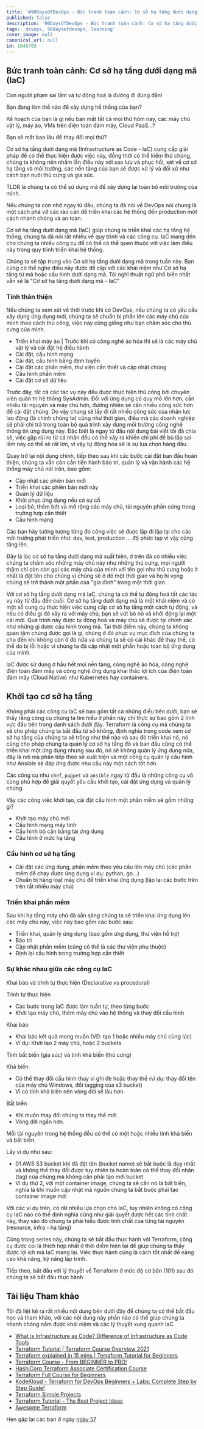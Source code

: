 ```yaml
---
title: '#90DaysOfDevOps - Bức tranh toàn cảnh: Cơ sở hạ tầng dưới dạng mã (IaC) - Ngày 56'
published: false
description: '90DaysOfDevOps - Bức tranh toàn cảnh: Cơ sở hạ tầng dưới dạng mã (IaC)'
tags: 'devops, 90daysofdevops, learning'
cover_image: null
canonical_url: null
id: 1048709
---
```


## Bức tranh toàn cảnh: Cơ sở hạ tầng dưới dạng mã (IaC)

Con người phạm sai lầm và tự động hoá là đường đi đúng đắn!

Bạn đang làm thế nào để xây dựng hế thống của bạn?

Kế hoạch của bạn là gì nếu bạn mất tất cả mọi thứ hôm nay, các máy chủ vật lý, máy ảo, VMs trên điện toán đám mây, Cloud PaaS...?

Bạn sẽ mất bao lâu để thay đổi mọi thứ?

Cơ sở hạ tầng dưới dạng mã (Infrastructure as Code - IaC) cung cấp giải pháp để có thể thực hiện được việc này, đồng thời có thể kiểm thử chúng, chúng ta không nên nhầm lẫn điều này với sao lưu và phục hồi, xét về cơ sở hạ tầng và môi trường, các nền tảng của bạn sẽ được xử lý và đối xử như cách bạn nuôi thú cưng và gia xúc. 

TLDR là chúng ta có thể sử dụng mã để xây dựng lại toàn bộ môi trường của mình.

Nếu chúng ta còn nhớ ngay từ đầu, chúng ta đã nói về DevOps nói chung là một cách phá vỡ các rào cản để triển khai các hệ thống đến production một cách nhanh chóng và an toàn.

Cơ sở hạ tầng dưới dạng mã (IaC) giúp chúng ta triển khai các hạ tầng hệ thống, chúng ta đã nói rất nhiều về quy trình và các công cụ. IaC mang đến cho chúng ta nhiều công cụ để có thể có thể quen thuộc với việc làm điều này trong quy trình triển khai hệ thống.

Chúng ta sẽ tập trung vào Cơ sở hạ tầng dưới dạng mã trong tuần này. Bạn cũng có thể nghe điều này được đề cập với các khái niệm như Cơ sở hạ tầng từ mã hoặc cấu hình dưới dạng mã. Tôi nghĩ thuật ngữ phổ biến nhất vẫn sẽ là "Cơ sở hạ tầng dưới dạng mã - IaC"
### Tính thân thiện

Nếu chúng ta xem xét về thời trước khi có DevOps, nếu chúng ta có yêu cầu xây dựng ứng dụng mới, chúng ta sẽ chuẩn bị phần lớn các máy chủ của mình theo cách thủ công, việc này cũng giống như bạn chăm sóc cho thú cưng của mình.

- Triển khai máy ảo | Trước khi có công nghệ ảo hóa thì sẽ là các máy chủ vật lý và cài đặt hệ điều hành
- Cài đặt, cấu hình mạng
- Cài đặt, cấu hình bảng định tuyến
- Cài đặt các phần mềm, thư viện cần thiết và cập nhật chúng
- Cấu hình phần mềm
- Cài đặt cơ sở dữ liệu

Trước đây, tất cả các tác vụ này đều được thực hiện thủ công bởi chuyên viên quản trị hệ thống SysAdmin. Đối với ứng dụng có quy mô lớn hơn, cần nhiều tài nguyên và máy chủ hơn, đương nhiên sẽ cần nhiều công sức hơn để cài đặt chúng. Do vậy chúng sẽ lấy đi rất nhiều công sức của nhân lực lao động (là chính chúng ta) cũng như thời gian, điều mà các doanh nghiệp sẽ phải chi trả trong toàn bộ quá trình xây dựng môi trường công nghệ thông tin ứng dụng này. Đặc biệt là ngay từ đầu nội dung bài viết tôi đã chia sẻ, việc gặp rủi ro từ cá nhân đều có thể xảy ra khiến chi phí để bù lấp sai lầm này có thể sẽ rất lơn, vì vậy tự động hóa sẽ là sự lựa chọn hàng đầu.

Quay trở lại nội dung chính, tiếp theo sau khi các bước cài đặt ban đầu hoàn thiện, chúng ta vẫn còn cần tiến hành bảo trì, quản lý và vận hành các hệ thống máy chủ nói trên, bao gồm:

- Cập nhật các phiên bản mới
- Triển khai các phiên bản mới này
- Quản lý dữ liệu
- Khôi phục ứng dụng nếu có sự cố
- Loại bỏ, thêm bớt và mở rộng các máy chủ, tài nguyên phần cứng trong trường hợp cần thiết
- Cấu hình mạng

Các bạn hãy tưởng tượng từng đó công việc sẽ được lặp đi lặp lại cho các môi trường phát triển như: dev, test, production ... độ phức tạp vì vậy cũng tăng lên.

Đây là lúc cơ sở hạ tầng dưới dạng mã xuất hiện, ở trên đã có nhiều việc chúng ta chăm sóc những máy chủ này như những thú cưng, mọi người thậm chí còn còn gọi các máy chủ của mình với tên gọi như thú cưng hoặc ít nhất là đặt tên cho chúng vì chúng sẽ ở đó một thời gian và họ hi vọng chúng sẽ trở thành một phần của "gia đình" trong một thời gian.

Với cơ sở hạ tầng dưới dạng mã IaC, chúng ta có thể tự động hoá tất các tác vụ này từ đầu đến cuối.  Cơ sở hạ tầng dưới dạng mã là một khái niệm và có một số cung cụ thực hiện việc cung cấp cơ sở hạ tầng một cách tự động, và nếu có điều gì đó xảy ra với máy chủ, bạn sẽ vứt bỏ nó và khởi động lại một cái mới. Quá trình này được tự động hoá và máy chủ sẽ được tại chính xác như những gì được cấu hình trong mã. Tại thời điểm này, chúng ta không quan tâm chúng được gọi là gì, chúng ở đó phục vụ mục đích của chúng ta cho đến khi không còn ở đó nữa và chúng ta sẽ có cái khác để thay thế, có thể do bị lỗi hoặc vì chúng ta đã cập nhật một phần hoặc toàn bộ ứng dụng của mình.

IaC được sử dụng ở hầu hết mọi nền tảng, công nghệ ảo hóa, công nghệ điện toán đám mấy và công nghệ ứng dụng khai thác lợi ích của điện toán đám mây (Cloud Native) như Kubernetes hay containers.

## Khởi tạo cơ sở hạ tầng

Không phải các công cụ IaC sẽ bao gồm tất cả những điều bên dưới, bạn sẽ thấy rằng công cụ chúng ta tìm hiểu ở phần này chỉ thực sự bao gồm 2 lĩnh vực đầu tiên trong danh sách dưới đây. Terraform là công cụ mà chúng ta sẽ cho phép chúng ta bắt đầu từ số không, định nghĩa trong code xem cơ sở hạ tầng của chúng ta sẽ trông như thế nào và sau đó triển khai nó, nó cũng cho phép chúng ta quản lý cơ sở hạ tầng đó và ban đầu cũng có thể triển khai một ứng dụng nhưng sau đó, nó sẽ không quản lý ứng dụng nữa, đây là nơi mà phần tiếp theo sẽ xuất hiện và một công cụ quản lý cấu hình như Ansible sẽ đáp ứng được nhu cầu này một cách tốt hơn.

Các công cụ như `chef`, `puppet` và `ansible` ngay từ đầu là những công cụ vô cùng phù hợp để giải quyết yêu cầu khởi tạo, cài đặt ứng dụng và quản lý chúng.

Vậy các công việc khởi tạo, cài đặt cấu hình một phần mềm sẽ gồm những gì?

- Khởi tạo máy chủ mới 
- Cấu hình mạng máy tính
- Cấu hình bộ cân bằng tải ứng dụng
- Cấu hình ở mức hạ tầng

### Cấu hình cơ sở hạ tầng

- Cài đặt các ứng dụng, phần mềm theo yêu cầu lên máy chủ (các phần mềm để chạy được ứng dụng ví dụ: python, go...)
- Chuẩn bị hàng loạt máy chủ để triển khai ứng dụng (lặp lại các bước trên trên rất nhiều máy chủ)

### Triển khai phần mềm

Sau khi hạ tầng máy chủ đã sẵn sàng chúng ta sẽ triển khai ứng dụng lên các máy chủ này, việc này bao gồm các bước sau:

- Triển khai, quản lý ứng dụng (bao gồm ứng dụng, thư viện hỗ trợ)
- Bảo trì
- Cập nhật phần mềm (cũng có thể là các thư viện phụ thuộc)
- Định lại cấu hình trong trường hợp cần thiết

### Sự khác nhau giữa các công cụ IaC

Khai báo và trình tự thực hiện (Declarative vs procedural)

Trình tự thực hiện

- Các bước trong IaC được làm tuần tự, theo từng bước
- Khởi tạo máy chủ, thêm máy chủ vào hệ thống và thay đổi cấu hình

Khai báo

- Khai báo kết quả mong muốn (VD: tạo 1 hoặc nhiều máy chủ cùng lúc)
- Ví dụ: Khởi tạo 2 máy chủ, hoặc 2 buckets

Tính bất biến (gia súc) và tính khả biến (thú cưng)

Khả biến
- Có thể thay đổi cấu hình thay vì ghi đè hoặc thay thế (ví dụ: thay đổi tên của máy chủ Windows, đổi tagging của s3 bucket)
- Vì có tính khả biến nên vòng đời sẽ lâu hơn.

Bất biến
- Khi muốn thay đổi chúng ta thay thế mới
- Vòng đời ngắn hơn.

Mỗi tài nguyên trong hệ thống đều có thể có một hoặc nhiều tính khả biến và bất biến.

Lấy ví dụ như sau:
- 01 AWS S3 bucket khi đã đặt tên (bucket name) sẽ bắt buộc là duy nhất và không thể thay đổi được tuy nhiên ta hoàn toàn có thể thay đổi nhãn (tag) của chúng mà không cần phải tạo mới bucket
- Ví dụ thứ 2, với một container image, chúng ta sẽ cần nó là bất biến, nghĩa là khi muốn cập nhật mã nguồn chúng ta bắt buộc phải tạo container image mới

Với các ví dụ trên, có rất nhiều lựa chọn cho IaC, tuy nhiên không có công cụ IaC nào có thể định nghĩa cũng như giải quyết được hết các tính chất này, thay vào đó chúng ta phải hiểu được tính chất của từng tài nguyên (resource, infra - hạ tầng)

Cũng trong series này, chúng ta sẽ bắt đầu thực hành với Terraform, công cụ được coi là thích hợp nhất ở thời điểm hiện tại để giúp chúng ta thấy được lợi ích mà IaC mang lại. Việc thực hành cũng là cách tốt nhất để nâng cao khả năng, kỹ năng lập trình.

Tiếp theo, bắt đầu với lý thuyết về Terraform ở mức độ cơ bản (101) sau đó chúng ta sẽ bắt đầu thực hành

## Tài liệu Tham khảo

Tôi đã liệt kê ra rất nhiều nội dung bên dưới đây để chúng ta có thể bắt đầu học và tham khảo, với các nội dung này phần nào có thể giúp chúng ta nhanh chóng nắm được khái niệm và các lý thuyết xung quanh IaC

- [What is Infrastructure as Code? Difference of Infrastructure as Code Tools](https://www.youtube.com/watch?v=POPP2WTJ8es)
- [Terraform Tutorial | Terraform Course Overview 2021](https://www.youtube.com/watch?v=m3cKkYXl-8o)
- [Terraform explained in 15 mins | Terraform Tutorial for Beginners](https://www.youtube.com/watch?v=l5k1ai_GBDE)
- [Terraform Course - From BEGINNER to PRO!](https://www.youtube.com/watch?v=7xngnjfIlK4&list=WL&index=141&t=16s)
- [HashiCorp Terraform Associate Certification Course](https://www.youtube.com/watch?v=V4waklkBC38&list=WL&index=55&t=111s)
- [Terraform Full Course for Beginners](https://www.youtube.com/watch?v=EJ3N-hhiWv0&list=WL&index=39&t=27s)
- [KodeKloud - Terraform for DevOps Beginners + Labs: Complete Step by Step Guide!](https://www.youtube.com/watch?v=YcJ9IeukJL8&list=WL&index=16&t=11s)
- [Terraform Simple Projects](https://terraform.joshuajebaraj.com/)
- [Terraform Tutorial - The Best Project Ideas](https://www.youtube.com/watch?v=oA-pPa0vfks)
- [Awesome Terraform](https://github.com/shuaibiyy/awesome-terraform)

Hẹn gặp lại các bạn ở ngày [ngày 57](day57.md)

